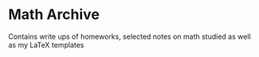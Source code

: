 # Math Archive

Contains write ups of homeworks, selected notes on math studied as well as my LaTeX templates
